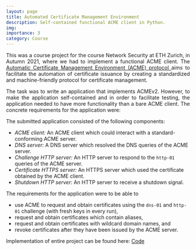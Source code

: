 ```yaml
---
layout: page
title: Automated Certificate Management Environment 
description: Self-contained functional ACME client in Python.
img:
importance: 3
category: Course
---
```


<p align="justify"> This was a course project for the course Network Security at ETH Zurich, in Autumn 2021, where we had to implement a functional ACME client. The <a href="https://tools.ietf.org/html/rfc8555"> Automatic Certificate Management Environment (ACME) protocol </a> aims to facilitate the automation of certificate issuance by creating a standardized and machine-friendly protocol for certificate management. </p>

<p align="justify">The task was to write an application that implements ACMEv2. However, to make the application self-contained and in order to facilitate testing, the application needed to have more functionality than a bare ACME client. The concrete requirements for the application were: </p>

The submitted application consisted of the following components:
- *ACME client:* An ACME client which could interact with a standard-conforming ACME server.
- *DNS server:* A DNS server which resolved the DNS queries of the ACME server.
- *Challenge HTTP server:* An HTTP server to respond to the `http-01` queries of the ACME server.
- *Certificate HTTPS server:* An HTTPS server which used the certificate obtained by the ACME client.
- *Shutdown HTTP server:*  An HTTP server to receive a shutdown signal.

The requirements for the application were to be able to 
- use ACME to request and obtain certificates using the `dns-01` and `http-01` challenge (with fresh keys in every run),
- request and obtain certificates which contain aliases,
- request and obtain certificates with wildcard domain names, and
- revoke certificates after they have been issued by the ACME server.

Implementation of entire project can be found here: <a href="https://github.com/Siddhant-Ray/ACME-Client"> Code </a>